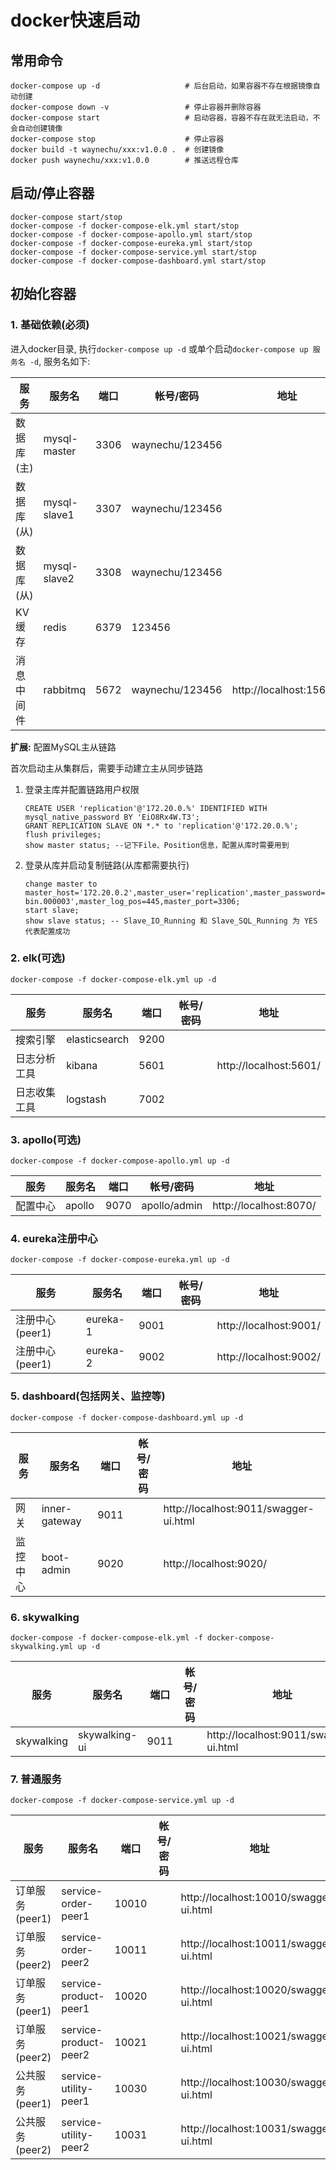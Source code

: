 
# docker快速启动

## 常用命令
```shell
docker-compose up -d                   # 后台启动，如果容器不存在根据镜像自动创建
docker-compose down -v                 # 停止容器并删除容器
docker-compose start                   # 启动容器，容器不存在就无法启动，不会自动创建镜像
docker-compose stop                    # 停止容器
docker build -t waynechu/xxx:v1.0.0 .  # 创建镜像
docker push waynechu/xxx:v1.0.0        # 推送远程仓库
```

## 启动/停止容器
```
docker-compose start/stop
docker-compose -f docker-compose-elk.yml start/stop
docker-compose -f docker-compose-apollo.yml start/stop
docker-compose -f docker-compose-eureka.yml start/stop
docker-compose -f docker-compose-service.yml start/stop
docker-compose -f docker-compose-dashboard.yml start/stop
```

## 初始化容器
### 1. 基础依赖(必须)

进入docker目录, 执行`docker-compose up -d` 或单个启动`docker-compose up 服务名 -d`, 服务名如下:  

|  服务           |  服务名          |  端口     |  帐号/密码         |  地址                         |
|----------------|------------------|-----------|------------------|-------------------------------|
|  数据库(主)     |   mysql-master   |  3306     |  waynechu/123456  |                               |
|  数据库(从)     |   mysql-slave1   |  3307     |  waynechu/123456  |                               |
|  数据库(从)     |   mysql-slave2   |  3308     |  waynechu/123456  |                               |
|  KV缓存         |   redis         |  6379     |  123456           |                               |
|  消息中间件     |   rabbitmq       |  5672     |  waynechu/123456  |  http://localhost:15672/      |                 |

**扩展:** 配置MySQL主从链路

首次启动主从集群后，需要手动建立主从同步链路

1. 登录主库并配置链路用户权限
    ```
    CREATE USER 'replication'@'172.20.0.%' IDENTIFIED WITH mysql_native_password BY 'EiO8Rx4W.T3';
    GRANT REPLICATION SLAVE ON *.* to 'replication'@'172.20.0.%';
    flush privileges;
    show master status; --记下File、Position信息，配置从库时需要用到
    ```

2. 登录从库并启动复制链路(从库都需要执行)
    ```
    change master to master_host='172.20.0.2',master_user='replication',master_password='EiO8Rx4W.T3',master_log_file='mysql-bin.000003',master_log_pos=445,master_port=3306;
    start slave;
    show slave status; -- Slave_IO_Running 和 Slave_SQL_Running 为 YES 代表配置成功
    ```

### 2. elk(可选)

`docker-compose -f docker-compose-elk.yml up -d`

|  服务           |  服务名          |  端口     |  帐号/密码         |  地址                         |
|---------------- |-----------------|-----------|------------------|-------------------------------|
|  搜索引擎        |   elasticsearch |  9200     |                  |                               |
|  日志分析工具    |   kibana        |  5601     |                   |  http://localhost:5601/       |
|  日志收集工具    |   logstash      |  7002     |                   |                               |

### 3. apollo(可选)

`docker-compose -f docker-compose-apollo.yml up -d`

|  服务           |  服务名          |  端口     |  帐号/密码         |  地址                         |
|---------------- |-----------------|-----------|------------------|-------------------------------|
|  配置中心        |   apollo        |  9070     |  apollo/admin    |  http://localhost:8070/       |

### 4. eureka注册中心

`docker-compose -f docker-compose-eureka.yml up -d`

|  服务           |  服务名          |  端口     |  帐号/密码         |  地址                         |
|---------------- |-----------------|-----------|------------------|-------------------------------|
|  注册中心(peer1) |   eureka-1      |  9001     |                  |  http://localhost:9001/       |
|  注册中心(peer1) |   eureka-2      |  9002     |                  |  http://localhost:9002/       |

### 5. dashboard(包括网关、监控等)

`docker-compose -f docker-compose-dashboard.yml up -d`

|  服务           |  服务名          |  端口     |  帐号/密码         |  地址                                        |
|---------------- |-----------------|-----------|------------------|----------------------------------------------|
|  网关           |   inner-gateway |  9011     |                  |  http://localhost:9011/swagger-ui.html        |
|  监控中心        |   boot-admin    |  9020     |                  |  http://localhost:9020/                      |

### 6. skywalking

`docker-compose -f docker-compose-elk.yml -f docker-compose-skywalking.yml up -d`

|  服务           |  服务名          |  端口     |  帐号/密码         |  地址                                        |
|---------------- |-----------------|-----------|------------------|----------------------------------------------|
|  skywalking     |   skywalking-ui |  9011     |                  |  http://localhost:9011/swagger-ui.html        |

### 7. 普通服务

`docker-compose -f docker-compose-service.yml up -d`

|  服务            |  服务名                  |  端口     |  帐号/密码         |  地址                                    |
|------------------|-------------------------|-----------|------------------|------------------------------------------|
|  订单服务(peer1)  |  service-order-peer1    |  10010    |                  |  http://localhost:10010/swagger-ui.html  |
|  订单服务(peer2)  |  service-order-peer2    |  10011    |                  |  http://localhost:10011/swagger-ui.html  |
|  订单服务(peer1)  |  service-product-peer1  |  10020    |                  |  http://localhost:10020/swagger-ui.html  |
|  订单服务(peer2)  |  service-product-peer2  |  10021    |                  |  http://localhost:10021/swagger-ui.html  |
|  公共服务(peer1)  |  service-utility-peer1  |  10030    |                  |  http://localhost:10030/swagger-ui.html  |
|  公共服务(peer2)  |  service-utility-peer2  |  10031    |                  |  http://localhost:10031/swagger-ui.html  |